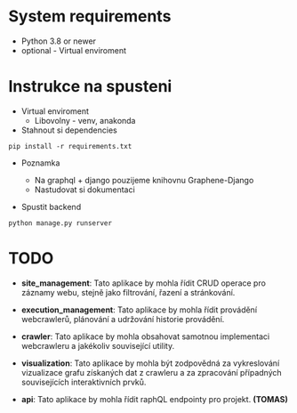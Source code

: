 # System requirements
- Python 3.8 or newer
- optional - Virtual enviroment
  

# Instrukce na spusteni
- Virtual enviroment
    - Libovolny - venv, anakonda
- Stahnout si dependencies
```commandline
pip install -r requirements.txt
```
- Poznamka
  - Na graphql + django pouzijeme knihovnu Graphene-Django 
  - Nastudovat si dokumentaci
  
- Spustit backend
```commandline
python manage.py runserver
```
  
# TODO
- **site_management**: Tato aplikace by mohla řídit CRUD operace pro záznamy webu, stejně jako filtrování, 
  řazení a stránkování.

- **execution_management**: Tato aplikace by mohla řídit provádění webcrawlerů, plánování a udržování historie 
  provádění.

- **crawler**: Tato aplikace by mohla obsahovat samotnou implementaci webcrawleru a jakékoliv související 
  utility.

- **visualization**: Tato aplikace by mohla být zodpovědná za vykreslování vizualizace grafu získaných dat z 
  crawleru a za zpracování případných souvisejících interaktivních prvků.

- **api**: Tato aplikace by mohla řídit raphQL endpointy pro projekt. **(TOMAS)**